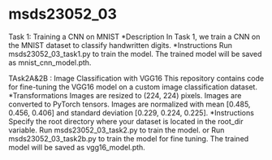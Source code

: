 # msds23052_03
Task 1: Training a CNN on MNIST
*Description
In Task 1, we train a CNN on the MNIST dataset to classify handwritten digits.
*Instructions
Run msds23052_03_task1.py to train the model.
The trained model will be saved as mnist_cnn_model.pth.

TAsk2A&2B : Image Classification with VGG16
This repository contains code for fine-tuning the VGG16 model on a custom image classification dataset.
*Transformations
Images are resized to (224, 224) pixels.
Images are converted to PyTorch tensors.
Images are normalized with mean [0.485, 0.456, 0.406] and standard deviation [0.229, 0.224, 0.225].
*Instructions
Specify the root directory where your dataset is located in the root_dir variable.
Run msds23052_03_task2.py to train the model.
or
Run msds23052_03_task2b.py to train the model for fine tuning.
The trained model will be saved as vgg16_model.pth.
